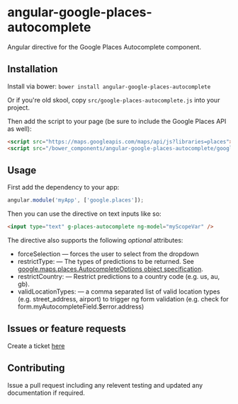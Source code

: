 angular-google-places-autocomplete
================

Angular directive for the Google Places Autocomplete component.

Installation
------------

Install via bower: `bower install angular-google-places-autocomplete`

Or if you're old skool, copy `src/google-places-autocomplete.js` into your project.

Then add the script to your page (be sure to include the Google Places API as well):

```html
<script src="https://maps.googleapis.com/maps/api/js?libraries=places"></script>
<script src="/bower_components/angular-google-places-autocomplete/google-places-autocomplete.js"></script>
```

Usage
-----

First add the dependency to your app:

```javascript
angular.module('myApp', ['google.places']);
```

Then you can use the directive on text inputs like so:

```html
<input type="text" g-places-autocomplete ng-model="myScopeVar" />
```

The directive also supports the following _optional_ attributes:

* forceSelection &mdash; forces the user to select from the dropdown
* restrictType: &mdash; The types of predictions to be returned. See [google.maps.places.AutocompleteOptions object specification](https://developers.google.com/maps/documentation/javascript/reference#AutocompleteOptions).
* restrictCountry: &mdash; Restrict predictions to a country code (e.g. us, au, gb).
* validLocationTypes: &mdash; a comma separated list of valid location types (e.g. street_address, airport) to trigger ng form validation (e.g. check for form.myAutocompleteField.$error.address)


Issues or feature requests
--------------------------

Create a ticket [here](https://github.com/kuhnza/angular-google-places-autocomplete/issues)

Contributing
------------

Issue a pull request including any relevent testing and updated any documentation if required.

